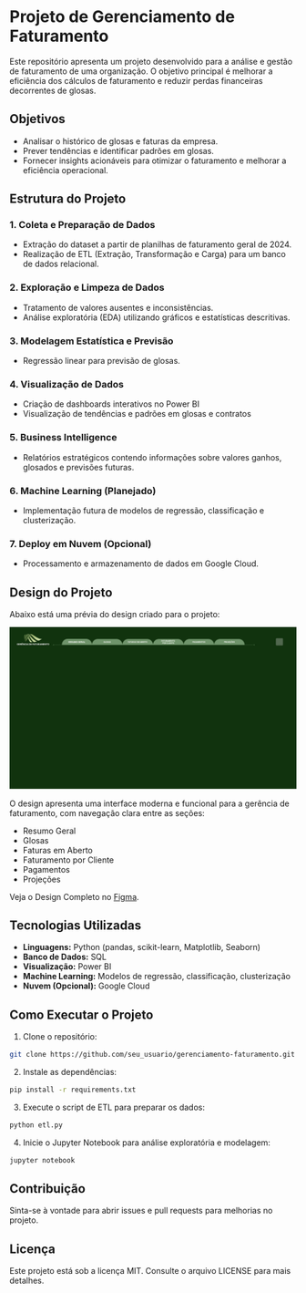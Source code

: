 # Projeto de Gerenciamento de Faturamento

Este repositório apresenta um projeto desenvolvido para a análise e gestão de faturamento de uma organização. O objetivo principal é melhorar a eficiência dos cálculos de faturamento e reduzir perdas financeiras decorrentes de glosas.

## Objetivos

- Analisar o histórico de glosas e faturas da empresa.
- Prever tendências e identificar padrões em glosas.
- Fornecer insights acionáveis para otimizar o faturamento e melhorar a eficiência operacional.

## Estrutura do Projeto

### 1. Coleta e Preparação de Dados

- Extração do dataset a partir de planilhas de faturamento geral de 2024.
- Realização de ETL (Extração, Transformação e Carga) para um banco de dados relacional.

### 2. Exploração e Limpeza de Dados

- Tratamento de valores ausentes e inconsistências.
- Análise exploratória (EDA) utilizando gráficos e estatísticas descritivas.

### 3. Modelagem Estatística e Previsão

- Regressão linear para previsão de glosas.

### 4. Visualização de Dados

- Criação de dashboards interativos no Power BI
- Visualização de tendências e padrões em glosas e contratos

### 5. Business Intelligence

- Relatórios estratégicos contendo informações sobre valores ganhos, glosados e previsões futuras.

### 6. Machine Learning (Planejado)

- Implementação futura de modelos de regressão, classificação e clusterização.

### 7. Deploy em Nuvem (Opcional)

- Processamento e armazenamento de dados em Google Cloud.

## Design do Projeto

Abaixo está uma prévia do design criado para o projeto:

![Design Prévio](design-faturamento.jpg)

O design apresenta uma interface moderna e funcional para a gerência de faturamento, com navegação clara entre as seções:

- Resumo Geral
- Glosas
- Faturas em Aberto
- Faturamento por Cliente
- Pagamentos
- Projeções

Veja o Design Completo no [Figma]([link-do-figma](https://www.figma.com/design/CiyICxJlOQLydVDuPPKGvk/Dashboard---Gerencimento-faturado-2024?node-id=0-1&t=LX0dw0SWq33vUtYX-1)).

## Tecnologias Utilizadas

- **Linguagens:** Python (pandas, scikit-learn, Matplotlib, Seaborn)
- **Banco de Dados:** SQL
- **Visualização:** Power BI
- **Machine Learning:** Modelos de regressão, classificação, clusterização
- **Nuvem (Opcional):** Google Cloud

## Como Executar o Projeto

1. Clone o repositório:

```bash
git clone https://github.com/seu_usuario/gerenciamento-faturamento.git
```

2. Instale as dependências:

```bash
pip install -r requirements.txt
```

3. Execute o script de ETL para preparar os dados:

```bash
python etl.py
```

4. Inicie o Jupyter Notebook para análise exploratória e modelagem:

```bash
jupyter notebook
```

## Contribuição

Sinta-se à vontade para abrir issues e pull requests para melhorias no projeto.

## Licença

Este projeto está sob a licença MIT. Consulte o arquivo LICENSE para mais detalhes.
